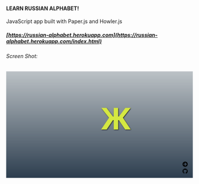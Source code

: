 #### LEARN RUSSIAN ALPHABET!
JavaScript app built with Paper.js and Howler.js

##### [https://russian-alphabet.herokuapp.com](https://russian-alphabet.herokuapp.com/index.html)

###### Screen Shot:

![screenshot](ScreenShot.png)
